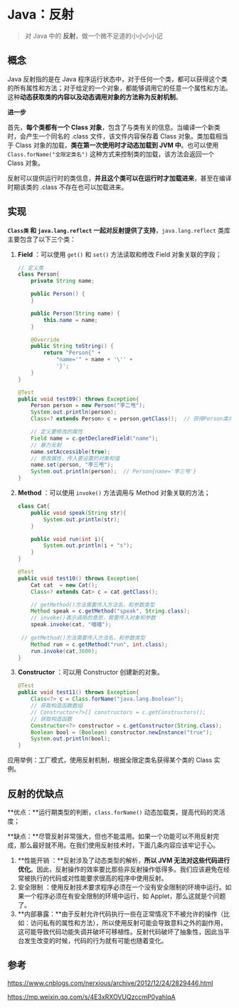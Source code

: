 # Java：反射

> 对 Java 中的 **反射**，做一个微不足道的小小小小记

## 概念

Java 反射指的是在 Java 程序运行状态中，对于任何一个类，都可以获得这个类的所有属性和方法；对于给定的一个对象，都能够调用它的任意一个属性和方法。这种**动态获取类的内容以及动态调用对象的方法称为反射机制**。

**进一步**

首先，**每个类都有一个 Class 对象**，包含了与类有关的信息。当编译一个新类时，会产生一个同名的 .class 文件，该文件内容保存着 Class 对象。类加载相当于 Class 对象的加载，**类在第一次使用时才动态加载到 JVM 中**。也可以使用 `Class.forName("全限定类名")` 这种方式来控制类的加载，该方法会返回一个 Class 对象。

反射可以提供运行时的类信息，**并且这个类可以在运行时才加载进来**，甚至在编译时期该类的 .class 不存在也可以加载进来。

## 实现

**`Class类` 和 `java.lang.reflect` 一起对反射提供了支持**，`java.lang.reflect` 类库主要包含了以下三个类：

1. **Field** ：可以使用 `get()` 和 `set()` 方法读取和修改 Field 对象关联的字段；

   ```java
   // 定义类
   class Person{
       private String name;
   
       public Person() {
       }
   
       public Person(String name) {
           this.name = name;
       }
   
       @Override
       public String toString() {
           return "Person{" +
               "name='" + name + '\'' +
               '}';
       }
   }
   
   @Test
   public void test09() throws Exception{
       Person person = new Person("李二甩");
       System.out.println(person);
       Class<? extends Person> c = person.getClass();  // 获得Person类对象
   
       // 定义要修改的属性
       Field name = c.getDeclaredField("name");
       // 暴力反射
       name.setAccessible(true);
       // 修改属性，传入要设置的对象和值
       name.set(person, "李三甩");
       System.out.println(person);  // Person{name='李三甩'}
   }
   ```

2. **Method** ：可以使用 `invoke()` 方法调用与 Method 对象关联的方法；

   ```java
   class Cat{
       public void speak(String str){
           System.out.println(str);
       }
   
       public void run(int i){
           System.out.println(i + "s");
       }
   }
   
   @Test
   public void test10() throws Exception{
       Cat cat  = new Cat();
       Class<? extends Cat> c = cat.getClass();
   
       // getMethod()方法需要传入方法名，和参数类型
       Method speak = c.getMethod("speak", String.class);
       // invoke()表示调用的意思，需要传入对象和参数
       speak.invoke(cat, "喵喵");
       
   	// getMethod()方法需要传入方法名，和参数类型
       Method run = c.getMethod("run", int.class);
       run.invoke(cat,3600);
   }
   ```

3. **Constructor** ：可以用 Constructor 创建新的对象。

   ```java
   @Test
   public void test11() throws Exception{
       Class<?> c = Class.forName("java.lang.Boolean");
       // 获取构造函数数组
       // Constructor<?>[] constructors = c.getConstructors();
       // 获取构造函数
       Constructor<?> constructor = c.getConstructor(String.class);
       Boolean bool = (Boolean) constructor.newInstance("true");
       System.out.println(bool);
   }
   ```

应用举例：工厂模式，使用反射机制，根据全限定类名获得某个类的 Class 实例。

## 反射的优缺点

**优点：**运行期类型的判断，`class.forName()` 动态加载类，提高代码的灵活度；

**缺点：**尽管反射非常强大，但也不能滥用。如果一个功能可以不用反射完成，那么最好就不用。在我们使用反射技术时，下面几条内容应该牢记于心。

1. **性能开销 ：**反射涉及了动态类型的解析，**所以 JVM 无法对这些代码进行优化**。因此，反射操作的效率要比那些非反射操作低得多。我们应该避免在经常被执行的代码或对性能要求很高的程序中使用反射。
2. 安全限制 ：使用反射技术要求程序必须在一个没有安全限制的环境中运行。如果一个程序必须在有安全限制的环境中运行，如 Applet，那么这就是个问题了。
3. **内部暴露：**由于反射允许代码执行一些在正常情况下不被允许的操作（比如：访问私有的属性和方法），所以使用反射可能会导致意料之外的副作用，这可能导致代码功能失调并破坏可移植性。反射代码破坏了抽象性，因此当平台发生改变的时候，代码的行为就有可能也随着变化。

## 参考

https://www.cnblogs.com/nerxious/archive/2012/12/24/2829446.html

https://mp.weixin.qq.com/s/4E3xRXOVUQzccmP0yahlqA